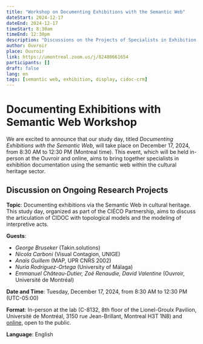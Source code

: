 ```yaml
---
title: "Workshop on Documenting Exhibitions with the Semantic Web"
dateStart: 2024-12-17
dateEnd: 2024-12-17
timeStart: 8:30am
timeEnd: 12:30pm
description: "Discussions on the Projects of Specialists in Exhibition Documentation with the Semantic Web"
author: Ouvroir
place: Ouvroir
link: https://umontreal.zoom.us/j/82480661654
participants: []
draft: false
lang: en
tags: [semantic web, exhibition, display, cidoc-crm]
---
```


# Documenting Exhibitions with Semantic Web Workshop

We are excited to announce that our study day, titled *Documenting Exhibitions with the Semantic Web*, will take place on December 17, 2024, from 8:30 AM to 12:30 PM (Montreal time). This event, which will be held in-person at the Ouvroir and online, aims to bring together specialists in exhibition documentation using the semantic web within the cultural heritage sector.

## Discussion on Ongoing Research Projects

**Topic**: Documenting exhibitions via the Semantic Web in cultural heritage. This study day, organized as part of the CIÉCO Partnership, aims to discuss the articulation of CIDOC with topological models and the modeling of interpretive acts.

**Guests**:

- *George Bruseker* (Takin.solutions)
- *Nicola Carboni* (Visual Contagion, UNIGE)
- *Anaïs Guillem* (MAP, UPR CNRS 2002)
- *Nuria Rodríguez-Ortega* (University of Málaga)
- *Emmanuel Château-Dutier, Zoë Renaudie, David Valentine* (Ouvroir, Université de Montréal)

**Date and Time**: Tuesday, December 17, 2024, from 8:30 AM to 12:30 PM (UTC-05:00)

**Format**: In-person at the lab (C-8132, 8th floor of the Lionel-Groulx Pavilion, Université de Montréal, 3150 rue Jean-Brillant, Montreal H3T 1N8) and [online](https://umontreal.zoom.us/j/82480661654?pwd=cUlzb09hZ3lkd2UvcmpPbTdmQkZBQT09), open to the public.

**Language**: English

